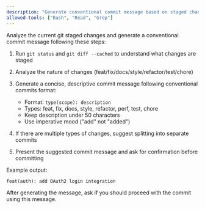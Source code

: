 ```yaml
---
description: "Generate conventional commit message based on staged changes"
allowed-tools: ["Bash", "Read", "Grep"]
---
```


Analyze the current git staged changes and generate a conventional commit message following these steps:

1. Run `git status` and `git diff --cached` to understand what changes are staged
2. Analyze the nature of changes (feat/fix/docs/style/refactor/test/chore)
3. Generate a concise, descriptive commit message following conventional commits format:
   - Format: `type(scope): description`
   - Types: feat, fix, docs, style, refactor, perf, test, chore
   - Keep description under 50 characters
   - Use imperative mood ("add" not "added")

4. If there are multiple types of changes, suggest splitting into separate commits
5. Present the suggested commit message and ask for confirmation before committing

Example output:
```
feat(auth): add OAuth2 login integration
```

After generating the message, ask if you should proceed with the commit using this message.